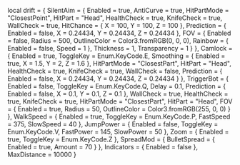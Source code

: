 local drift = {
    SilentAim = {
        Enabled = true,
        AntiCurve = true,
        HitPartMode = "ClosestPoint",
        HitPart = "Head",
        HealthCheck = true,
        KnifeCheck = true,
        WallCheck = true,
        HitChance = {
            X = 100,
            Y = 100,
            Z = 100
        },
        Prediction = {
            Enabled = false,
            X = 0.24434,
            Y = 0.24434,
            Z = 0.24434
        },
        FOV = {
            Enabled = false,
            Radius = 500,
            OutlineColor = Color3.fromRGB(0, 0, 0),
            Rainbow = {
                Enabled = false,
                Speed = 1
            },
            Thickness = 1,
            Transparency = 1
        }
    },
    Camlock = {
        Enabled = true,
        ToggleKey = Enum.KeyCode.E,
        Smoothing = {
            Enabled = true,
            X = 1.5,
            Y = 2,
            Z = 1.6
        },
        HitPartMode = "ClosestPart",
        HitPart = "Head",
        HealthCheck = true,
        KnifeCheck = true,
        WallCheck = false,
        Prediction = {
            Enabled = false,
            X = 0.24434,
            Y = 0.24434,
            Z = 0.24434
        }
    },
    TriggerBot = {
        Enabled = false,
        ToggleKey = Enum.KeyCode.Q,
        Delay = 0.1,
        Prediction = {
            Enabled = false,
            X = 0.1,
            Y = 0.1,
            Z = 0.1
        },
        WallCheck = true,
        HealthCheck = true,
        KnifeCheck = true,
        HitPartMode = "ClosestPart",
        HitPart = "Head",
        FOV = {
            Enabled = true,
            Radius = 50,
            OutlineColor = Color3.fromRGB(255, 0, 0)
        }
    },
    WalkSpeed = {
        Enabled = true,
        ToggleKey = Enum.KeyCode.P,
        FastSpeed = 375,
        SlowSpeed = 40
    },
    JumpPower = {
        Enabled = false,
        ToggleKey = Enum.KeyCode.V,
        FastPower = 145,
        SlowPower = 50
    },
    Zoom = {
        Enabled = true,
        ToggleKey = Enum.KeyCode.Z
    },
    SpreadMod = {
        BulletSpread = {
            Enabled = true,
            Amount = 70
        }
    },
    Indicators = {
        Enabled = false
    },
    MaxDistance = 10000
}
